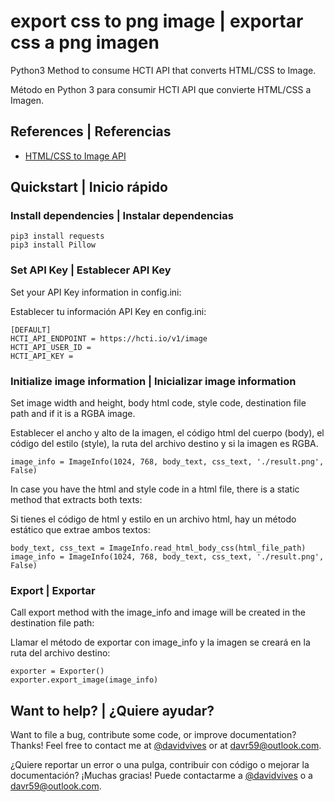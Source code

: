 # export css to png image | exportar css a png imagen

Python3 Method to consume HCTI API that converts HTML/CSS to Image.

Método en Python 3 para consumir HCTI API que convierte HTML/CSS a Imagen.

## References | Referencias

- [HTML/CSS to Image API](https://htmlcsstoimage.com/)

## Quickstart | Inicio rápido

### Install dependencies | Instalar dependencias

```
pip3 install requests
pip3 install Pillow
```

### Set API Key | Establecer API Key

Set your API Key information in config.ini:

Establecer tu información API Key en config.ini:

```
[DEFAULT]
HCTI_API_ENDPOINT = https://hcti.io/v1/image
HCTI_API_USER_ID =
HCTI_API_KEY =
```

### Initialize image information | Inicializar image information

Set image width and height, body html code, style code, destination file path and if it is a RGBA image.

Establecer el ancho y alto de la imagen, el código html del cuerpo (body), el código del estilo (style), la ruta del archivo destino y si la imagen es RGBA.

```image_info = ImageInfo(1024, 768, body_text, css_text, './result.png', False)```

In case you have the html and style code in a html file, there is a static method that extracts both texts:

Si tienes el código de html y estilo en un archivo html, hay un método estático que extrae ambos textos:

```
body_text, css_text = ImageInfo.read_html_body_css(html_file_path)
image_info = ImageInfo(1024, 768, body_text, css_text, './result.png', False)
```

### Export | Exportar

Call export method with the image_info and image will be created in the destination file path:

Llamar el método de exportar con image_info y la imagen se creará en la ruta del archivo destino:

```
exporter = Exporter()
exporter.export_image(image_info)
```

## Want to help? | ¿Quiere ayudar?

Want to file a bug, contribute some code, or improve documentation? Thanks! Feel free to contact me at [@davidvives](https://twitter.com/davidvives) or at davr59@outlook.com.

¿Quiere reportar un error o una pulga, contribuir con código o mejorar la documentación? ¡Muchas gracias! Puede contactarme a [@davidvives](https://twitter.com/davidvives) o a davr59@outlook.com.

